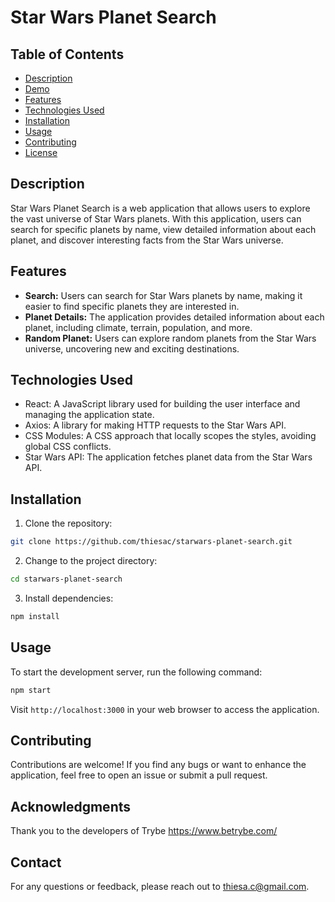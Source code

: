 # Star Wars Planet Search

## Table of Contents

- [Description](#description)
- [Demo](#demo)
- [Features](#features)
- [Technologies Used](#technologies-used)
- [Installation](#installation)
- [Usage](#usage)
- [Contributing](#contributing)
- [License](#license)

## Description

Star Wars Planet Search is a web application that allows users to explore the vast universe of Star Wars planets. With this application, users can search for specific planets by name, view detailed information about each planet, and discover interesting facts from the Star Wars universe.

## Features

- **Search:** Users can search for Star Wars planets by name, making it easier to find specific planets they are interested in.
- **Planet Details:** The application provides detailed information about each planet, including climate, terrain, population, and more.
- **Random Planet:** Users can explore random planets from the Star Wars universe, uncovering new and exciting destinations.

## Technologies Used

- React: A JavaScript library used for building the user interface and managing the application state.
- Axios: A library for making HTTP requests to the Star Wars API.
- CSS Modules: A CSS approach that locally scopes the styles, avoiding global CSS conflicts.
- Star Wars API: The application fetches planet data from the Star Wars API.

## Installation

1. Clone the repository:

```bash
git clone https://github.com/thiesac/starwars-planet-search.git
```

2. Change to the project directory:

```bash
cd starwars-planet-search
```

3. Install dependencies:

```bash
npm install
```

## Usage

To start the development server, run the following command:

```bash
npm start
```

Visit `http://localhost:3000` in your web browser to access the application.

## Contributing

Contributions are welcome! If you find any bugs or want to enhance the application, feel free to open an issue or submit a pull request.

## Acknowledgments
Thank you to the developers of Trybe https://www.betrybe.com/

## Contact
For any questions or feedback, please reach out to thiesa.c@gmail.com.
